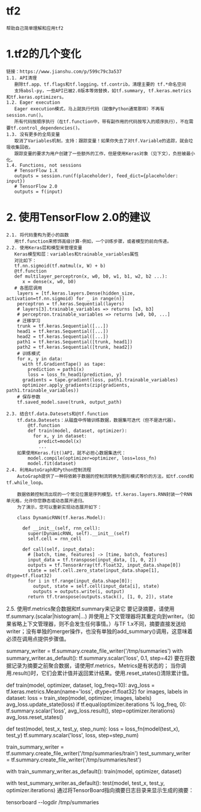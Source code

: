 # tf2
    帮助自己简单理解和应用tf2
    
# 1.tf2的几个变化   
    链接：https://www.jianshu.com/p/599c79c3a537
    1.1. API清理
       删除tf.app、tf.flags和tf.logging，tf.contrib，清理主要的 tf.*命名空间
       支持absl-py，一些API已被2.0版本等效替换，如tf.summary, tf.keras.metrics和tf.keras.optimizers。
    1.2. Eager execution
       Eager execution模式，马上就执行代码（就像Python通常那样）不再有session.run()。
       所有代码按顺序执行（在tf.function中，带有副作用的代码按写入的顺序执行），不在需要tf.control_dependencies()。
    1.3. 没有更多的全局变量
       取消了Variables机制，支持：跟踪变量！如果你失去了对tf.Variable的追踪，就会垃圾收集回收。
       跟踪变量的要求为用户创建了一些额外的工作，但是使用Keras对象（见下文），负担被最小化。
    1.4. Functions, not sessions
       # TensorFlow 1.X
       outputs = session.run(f(placeholder), feed_dict={placeholder: input})
       # TensorFlow 2.0
       outputs = f(input)

#  2. 使用TensorFlow 2.0的建议
    2.1. 将代码重构为更小的函数
       用tf.function来修饰高级计算-例如，一个训练步骤，或者模型的前向传递。
    2.2. 使用Keras层和模型来管理变量
       Keras模型和层：variables和trainable_variables属性
       对比如下：
       tf.nn.sigmoid(tf.matmul(x, W) + b)
       @tf.function
       def multilayer_perceptron(x, w0, b0, w1, b1, w2, b2 ...):
          x = dense(x, w0, b0)
       # 各图层调用
        layers = [tf.keras.layers.Dense(hidden_size, activation=tf.nn.sigmoid) for _ in range(n)]
        perceptron = tf.keras.Sequential(layers)
        # layers[3].trainable_variables => returns [w3, b3]
        # perceptron.trainable_variables => returns [w0, b0, ...]
        # 迁移学习
        trunk = tf.keras.Sequential([...])
        head1 = tf.keras.Sequential([...])
        head2 = tf.keras.Sequential([...])
        path1 = tf.keras.Sequential([trunk, head1])
        path2 = tf.keras.Sequential([trunk, head2])
        # 训练模式
        for x, y in data:
          with tf.GradientTape() as tape:
            prediction = path1(x)
            loss = loss_fn_head1(prediction, y)
          gradients = tape.gradient(loss, path1.trainable_variables)
          optimizer.apply_gradients(zip(gradients, path1.trainable_variables))
        # 保存参数
        tf.saved_model.save(trunk, output_path)

    2.3. 结合tf.data.Datesets和@tf.function
        tf.data.Datesets：从磁盘中传输训练数据，数据集可迭代（但不是迭代器）。
            @tf.function
            def train(model, dataset, optimizer):
              for x, y in dataset:
                predict=model(x)
                ...
        如果使用Keras.fit()API，就不必担心数据集迭代：
            model.compile(optimizer=optimizer, loss=loss_fn)
            model.fit(dataset)
    2.4. 利用AutoGraph和Python控制流程
        AutoGraph提供了一种将依赖于数据的控制流转换为图形模式等价的方法，如tf.cond和tf.while_loop。

        数据依赖控制流出现的一个常见位置是序列模型。tf.keras.layers.RNN封装一个RNN单元格，允许你您静态或动态展开递归。
        为了演示，您可以重新实现动态展开如下：

        class DynamicRNN(tf.keras.Model):

          def __init__(self, rnn_cell):
            super(DynamicRNN, self).__init__(self)
            self.cell = rnn_cell

          def call(self, input_data):
            # [batch, time, features] -> [time, batch, features]
            input_data = tf.transpose(input_data, [1, 0, 2])
            outputs = tf.TensorArray(tf.float32, input_data.shape[0])
            state = self.cell.zero_state(input_data.shape[1], dtype=tf.float32)
            for i in tf.range(input_data.shape[0]):
              output, state = self.cell(input_data[i], state)
              outputs = outputs.write(i, output)
            return tf.transpose(outputs.stack(), [1, 0, 2]), state
       
2.5. 使用tf.metrics聚合数据和tf.summary来记录它
要记录摘要，请使用tf.summary.(scalar|histogram|...) 并使用上下文管理器将其重定向到writer。（如果省略上下文管理器，则不会发生任何事情。）与TF 1.x不同，摘要直接发送给writer；没有单独的merger操作，也没有单独的add_summary()调用，这意味着必须在调用点提供步骤值。

summary_writer = tf.summary.create_file_writer('/tmp/summaries')
with summary_writer.as_default():
  tf.summary.scalar('loss', 0.1, step=42)
要在将数据记录为摘要之前聚合数据，请使用tf.metrics，Metrics是有状态的；
当你调用.result()时，它们会累计值并返回累计结果。使用.reset_states()清除累计值。

def train(model, optimizer, dataset, log_freq=10):
  avg_loss = tf.keras.metrics.Mean(name='loss', dtype=tf.float32)
  for images, labels in dataset:
    loss = train_step(model, optimizer, images, labels)
    avg_loss.update_state(loss)
    if tf.equal(optimizer.iterations % log_freq, 0):
      tf.summary.scalar('loss', avg_loss.result(), step=optimizer.iterations)
      avg_loss.reset_states()

def test(model, test_x, test_y, step_num):
  loss = loss_fn(model(test_x), test_y)
  tf.summary.scalar('loss', loss, step=step_num)

train_summary_writer = tf.summary.create_file_writer('/tmp/summaries/train')
test_summary_writer = tf.summary.create_file_writer('/tmp/summaries/test')

with train_summary_writer.as_default():
  train(model, optimizer, dataset)

with test_summary_writer.as_default():
  test(model, test_x, test_y, optimizer.iterations)
通过将TensorBoard指向摘要日志目录来显示生成的摘要：


tensorboard --logdir /tmp/summaries
